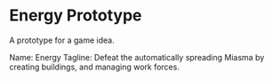 Energy Prototype
================

A prototype for a game idea.

Name: Energy
Tagline: Defeat the automatically spreading Miasma by creating buildings, and managing work forces.
